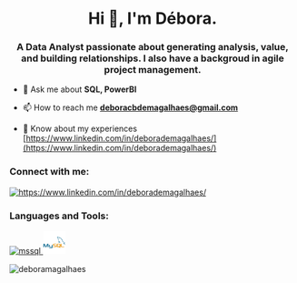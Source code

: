 <!--
### Hi there 👋


**deboramagalhaes/deboramagalhaes** is a ✨ _special_ ✨ repository because its `README.md` (this file) appears on your GitHub profile.

Here are some ideas to get you started:

- 🔭 I’m currently working on ...
- 🌱 I’m currently learning ...
- 👯 I’m looking to collaborate on ...
- 🤔 I’m looking for help with ...
- 💬 Ask me about ...
- 📫 How to reach me: ...
- 😄 Pronouns: ...
- ⚡ Fun fact: ...
-->

<h1 align="center">Hi 👋, I'm Débora.</h1>
<h3 align="center">A Data Analyst passionate about generating analysis, value, and building relationships. I also have a backgroud in agile project management.</h3>

<!--
<p align="left"> <img src="https://komarev.com/ghpvc/?username=deboramagalhaes&label=Profile%20views&color=0e75b6&style=flat" alt="deboramagalhaes" /> </p>
-->

- 💬 Ask me about **SQL, PowerBI**

- 📫 How to reach me **deboracbdemagalhaes@gmail.com**

- 📄 Know about my experiences [https://www.linkedin.com/in/deborademagalhaes/](https://www.linkedin.com/in/deborademagalhaes/)

<h3 align="left">Connect with me:</h3>
<p align="left">
<a href="https://linkedin.com/in/https://www.linkedin.com/in/deborademagalhaes/" target="blank"><img align="center" src="https://raw.githubusercontent.com/rahuldkjain/github-profile-readme-generator/master/src/images/icons/Social/linked-in-alt.svg" alt="https://www.linkedin.com/in/deborademagalhaes/" height="30" width="40" /></a>
</p>

<h3 align="left">Languages and Tools:</h3>
<p align="left"> <a href="https://www.microsoft.com/en-us/sql-server" target="_blank" rel="noreferrer"> <img src="https://www.svgrepo.com/show/303229/microsoft-sql-server-logo.svg" alt="mssql" width="40" height="40"/> </a> <a href="https://www.mysql.com/" target="_blank" rel="noreferrer"> <img src="https://raw.githubusercontent.com/devicons/devicon/master/icons/mysql/mysql-original-wordmark.svg" alt="mysql" width="40" height="40"/> </a> </p>

<p><img align="center" src="https://github-readme-stats.vercel.app/api/top-langs?username=deboramagalhaes&show_icons=true&locale=en&layout=compact" alt="deboramagalhaes" /></p>

